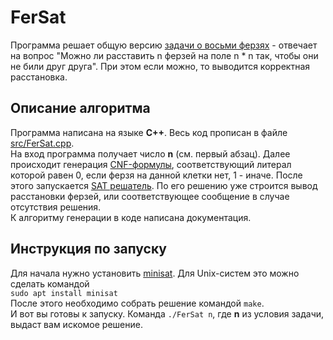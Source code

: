 # FerSat

Программа решает общую версию [задачи о восьми ферзях](https://en.wikipedia.org/wiki/Eight_queens_puzzle) - отвечает на вопрос "Можно ли расставить n ферзей на поле n * n так, чтобы они не били друг друга". При этом если можно, то выводится корректная расстановка.

## Описание алгоритма

Программа написана на языке **C++**. Весь код прописан в файле [src/FerSat.cpp](https://github.com/DerekBum/FerSat/blob/main/src/FerSat.cpp).  
На вход программа получает число **n** (см. первый абзац). Далее происходит генерация [CNF-формулы](https://en.wikipedia.org/wiki/Conjunctive_normal_form), соответствующий литерал которой равен 0, если ферзя на данной клетки нет, 1 - иначе. После этого запускается [SAT решатель](http://minisat.se/). По его решению уже строится вывод расстановки ферзей, или соответствующее сообщение в случае отсутствия решения.  
К алгоритму генерации в коде написана документация.  

## Инструкция по запуску

Для начала нужно установить [minisat](http://minisat.se/). Для Unix-систем это можно сделать командой  
```sudo apt install minisat```  
После этого необходимо собрать решение командой ```make```.  
И вот вы готовы к запуску. Команда ```./FerSat n```, где **n** из условия задачи, выдаст вам искомое решение.
